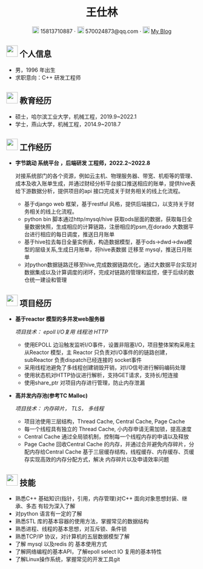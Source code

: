  <center>
     <h1>王仕林</h1>
     <div>
         <span>
             <img src="assets/phone-solid.svg" width="18px">
             15813710887
         </span>
         ·
         <span>
             <img src="assets/envelope-solid.svg" width="18px">
             570024873@qq.com
         </span>
         ·
         <span>
             <img src="assets/rss-solid.svg" width="18px">
             <a href="https://www.cnblogs.com/wsl-hitsz/">My Blog</a>
         </span>
     </div>
 </center>

 ## <img src="assets/info-circle-solid.svg" width="30px"> 个人信息 

 - 男，1996 年出生
 - 求职意向：C++  研发工程师


## <img src="assets/graduation-cap-solid.svg" width="30px"> 教育经历

- 硕士，哈尔滨工业大学，机械工程，2019.9~2022.1
- 学士，燕山大学，机械工程，2014.9~2018.7

## <img src="assets/briefcase-solid.svg" width="30px"> 工作经历

- **字节跳动 系统平台 ，后端研发 工程师，2022.2~2022.8**

   对接系统部门的各个资源，例如云主机、物理服务器、带宽、机柜等的管理、成本及收入账单生成，并通过财经分析平台接口推送相应的账单，提供hive表给下游数据分析，提供项目的api 接口完成关于财务相关的线上化流程。
   - 基于django web 框架，基于restful 风格，提供后端接口，以支持关于财务相关的线上化流程。
   - python bin 脚本通过http/mysql/hive 获取ods层面的数据，获取每日全量数据快照，生成相应的计算链路，注册相应的psm,在dorado 大数据平台进行相应的每日调度，推送日月账单
   - 基于hive拉去每日全量实例表，构造数据模型，基于ods->dwd->dwa模型的层级关系,生成日月账单，将hive表数据 迁移至 mysql，推送日月账单
   -  对python数据链路迁移至hive,完成数据链路优化，通过大数据平台实现对数据集成以及计算调度的闭环，完成对链路的管理和监控，便于后续的数仓统一建设和管理

## <img src="assets/project-diagram-solid.svg" width="30px"> 项目经历

- **基于reactor 模型的多并发web服务器**

  *项目技术： epoll I/O复用 线程池 HTTP*
  
    - 使用EPOLL 边沿触发监听I/O事件，设置非阻塞I/O，项目整体架构采用主从Reactor 模型，主 Reactor 只负责对I/O事件的的链路创建，subReactor 负责dispatch已经连接的 socket事件
    - 采用线程池避免了多线程创建销毁开销，对I/O信号进行解码编码处理
    - 使用状态机对HTTP协议进行解析，支持GET请求，支持长/短连接
    - 使用share_ptr 对项目内存进行管理，防止内存泄漏
- **高并发内存池(参考TC Malloc)**

  *项目技术： 内存碎片， TLS， 多线程*
  
    - 项目池使用三层结构，Thread Cache, Central Cache, Page Cache
    - 每一个线程具有独立的 Thread Cache, 小内存申请无需加锁，提高速度
    - Central Cache 通过全局锁机制，控制每一个线程内存的申请以及释放
    - Page Cache 回收Central Cache 的内存，并通过合并避免内存碎片，分配内存给Central Cache
      基于三层缓存结构，线程缓存、内存缓存、页缓存实现高效的内存分配方式，解决 内存碎片以及申请效率问题

## <img src="assets/tools-solid.svg" width="30px"> 技能

- 熟悉C++ 基础知识(指针，引用，内存管理)对C++ 面向对象思想封装、继承、多态 有较为深入了解
- 对python 语言有一定的了解
- 熟悉STL 库的基本容器的使用方法，掌握常见的数据结构
- 熟悉进程、线程的基本思想，对互斥锁、条件锁
- 熟悉TCP/IP 协议，对计算机的五层数据模型了解
- 了解 mysql 以及redis 的 基本使用方式
- 了解网络编程的基本API，了解epoll select IO 复用的基本特性
- 了解Linux操作系统，掌握常见的开发工具git